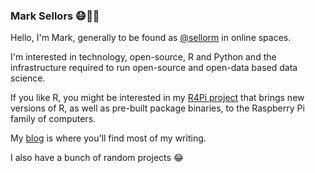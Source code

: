 ### Mark Sellors 😷🐠🥑

Hello, I'm Mark, generally to be found as [@sellorm](https://mastodon.social/@sellorm) in online spaces.

I'm interested in technology, open-source, R and Python and the infrastructure required to run open-source and open-data based data science.

If you like R, you might be interested in my [R4Pi project](https://r4pi.org) that brings new versions of R, as well as pre-built package binaries, to the Raspberry Pi family of computers.

My [blog](https://blog.sellorm.com) is where you'll find most of my writing.

I also have a bunch of random projects 😂


<!--
**sellorm/sellorm** is a ✨ _special_ ✨ repository because its `README.md` (this file) appears on your GitHub profile.

Here are some ideas to get you started:

- 🔭 I’m currently working on ...
- 🌱 I’m currently learning ...
- 👯 I’m looking to collaborate on ...
- 🤔 I’m looking for help with ...
- 💬 Ask me about ...
- 📫 How to reach me: ...
- 😄 Pronouns: ...
- ⚡ Fun fact: ...
-->
